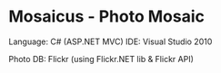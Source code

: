 # Mosaicus - Photo Mosaic
Language: C# (ASP.NET MVC)
IDE: Visual Studio 2010

Photo DB: Flickr (using Flickr.NET lib & Flickr API)
